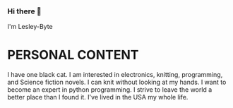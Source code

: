 ### Hi there 👋


I'm Lesley-Byte

# PERSONAL CONTENT
I have one black cat.
I am interested in electronics, knitting, programming, and Science fiction novels.
I can knit without looking at my hands.
I want to become an expert in python programming.
I strive to leave the world a better place than I found it.
I've lived in the USA my whole life.
<!--
**lesley-byte/lesley-byte** is a ✨ _special_ ✨ repository because its `README.md` (this file) appears on your GitHub profile.

Here are some ideas to get you started:

- 🔭 I’m currently working on ...
- 🌱 I’m currently learning ...
- 👯 I’m looking to collaborate on ...
- 🤔 I’m looking for help with ...
- 💬 Ask me about ...
- 📫 How to reach me: ...
- 😄 Pronouns: ...
- ⚡ Fun fact: ...
-->
